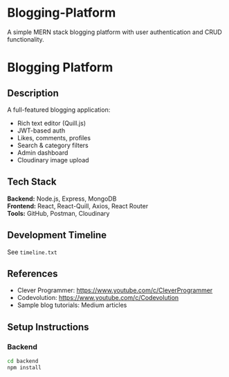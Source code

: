# Blogging-Platform
A simple MERN stack blogging platform with user authentication and CRUD functionality.
# Blogging Platform

## Description
A full-featured blogging application:
- Rich text editor (Quill.js)
- JWT-based auth
- Likes, comments, profiles
- Search & category filters
- Admin dashboard
- Cloudinary image upload

## Tech Stack
**Backend:** Node.js, Express, MongoDB  
**Frontend:** React, React-Quill, Axios, React Router  
**Tools:** GitHub, Postman, Cloudinary

## Development Timeline
See `timeline.txt`

## References
- Clever Programmer: https://www.youtube.com/c/CleverProgrammer  
- Codevolution: https://www.youtube.com/c/Codevolution  
- Sample blog tutorials: Medium articles

## Setup Instructions

### Backend
```bash
cd backend
npm install
